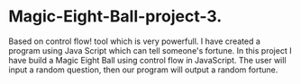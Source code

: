 # Magic-Eight-Ball-project-3.
Based on control flow! tool which is very powerfull. I have created a program using Java Script which can tell someone's fortune.
In this project I have build a Magic Eight Ball using control flow in JavaScript.
The user will input a random question, then our program will output a random fortune.
